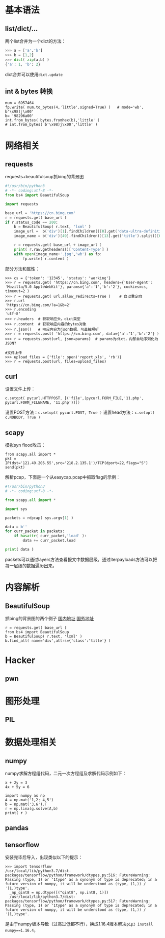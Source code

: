 # 基本语法
## list/dict/...
两个list合并为一个dict的方法：
```python
>>> a = ['a','b']
>>> b = [1,2]
>>> dict( zip(a,b) )
{'a': 1, 'b': 2}
```
dict合并可以使用`dict.update`

## int & bytes 转换
```
num = 6957464
fp.write( num.to_bytes(4,'little',signed=True) )   # mode='wb', b'\x98)j\x00'
b= '98296a00'
int.from_bytes( bytes.fromhex(b),'little' )
# int.from_bytes( b'\x98)j\x00','little' )
```

# 网络相关
## requests
requests+beautifulsoup抓bing的背景图
```python
#!/usr/bin/python3
# -*- coding:utf-8 -*-
from bs4 import BeautifulSoup

import requests

base_url = 'https://cn.bing.com'
r = requests.get( base_url )
if r.status_code == 200:
	b = BeautifulSoup( r.text, 'lxml' )
	image_url =  b('div')[1].findChildren()[0].get('data-ultra-definition-src')
	image_name = b('div')[49].findChildren()[13].get('title').split()[0]

	r = requests.get( base_url + image_url )
	print( r.raw.getheaders()['Content-Type'] )
	with open(image_name+'.jpg','wb') as fp:
		fp.write( r.content )
```
部分方法和属性：
```
>>> cs = {'token': '12345', 'status': 'working'}
>>> r = requests.get( 'https://cn.bing.com', headers={'User-Agent': 'Mozilla/5.0 AppleWebKit'}, params={'a':'1','b':'2'}, cookies=cs, timeout=2 )
>>> r = requests.get( url,allow_redirects=True )    # 自动重定向
>>> r.url
'https://cn.bing.com/?a=1&b=2'
>>> r.encoding
'utf-8'
>>> r.headers  # 获取响应头，dict类型
>>> r.content  # 获取响应内容的bytes对象
>>> r.json()   # 响应内容为json数据，可直接解析
>>> r = requests.post( 'https://cn.bing.com', data={'a':'1','b':'2'} )
>>> r = requests.post(url, json=params)  # params为dict，内部自动序列化为JSON?

#文件上传
>>> upload_files = {'file': open('report.xls', 'rb')}
>>> r = requests.post(url, files=upload_files)
```

## curl
设置文件上传：
```
c.setopt( pycurl.HTTPPOST, [('file',(pycurl.FORM_FILE,'11.php', pycurl.FORM_FILENAME, '11.php'))])
```
设置POST方法：`c.setopt( pycurl.POST, True )`
设置head方法：`c.setopt( c.NOBODY, True )`

## scapy
模拟syn flood攻击：
```
from scapy.all import *
pkt = IP(dst='121.40.205.55',src='218.2.135.1')/TCP(dport=22,flags="S")
send(pkt)
```
解析pcap，下面是一个从easycap.pcap中抓取flag的示例：
```python
#!/usr/bin/python3
# -*- coding:utf-8 -*-

from scapy.all import *

import sys

packets = rdpcap( sys.argv[1] )

data = b''
for curr_packet in packets:
	if hasattr( curr_packet,'load' ):
		data += curr_packet.load

print( data )
```
packets可以通过layers方法查看报文中数据层级，通过iterpayloads方法可以把每一层级的数据遍历出来。

# 内容解析
## BeautifulSoup
抓bing的背景图的两个例子 [国内地址](get_bingbg.py) [国外地址](get_bing_i18n.py)
```
r = requests.get( base_url )
from bs4 import BeautifulSoup
b = BeautifulSoup( r.text, 'lxml' )
b.find_all( name='div',attrs={'class':'title'} )
```

# Hacker
## pwn

# 图形处理
## PIL

# 数据处理相关

## numpy
numpy求解方程组代码，二元一次方程组及求解代码示例如下：
```
x + 2y = 3
4x + 5y = 6

import numpy as np
A = np.mat('1,2; 4,5')
b = np.mat('3,6').T
r = np.linalg.solve(A,b)
print( r )
```

## pandas

## tensorflow
安装完毕后导入，出现类似以下的提示：
```
>>> import tensorflow
/usr/local/lib/python3.7/dist-packages/tensorflow/python/framework/dtypes.py:516: FutureWarning: Passing (type, 1) or '1type' as a synonym of type is deprecated; in a future version of numpy, it will be understood as (type, (1,)) / '(1,)type'.
  _np_qint8 = np.dtype([("qint8", np.int8, 1)])
  /usr/local/lib/python3.7/dist-packages/tensorflow/python/framework/dtypes.py:517: FutureWarning: Passing (type, 1) or '1type' as a synonym of type is deprecated; in a future version of numpy, it will be understood as (type, (1,)) / '(1,)type'.
```
是由于numpy版本导致（过高过低都不行），换成1.16.4版本解决`pip3 install numpy==1.16.4`。

